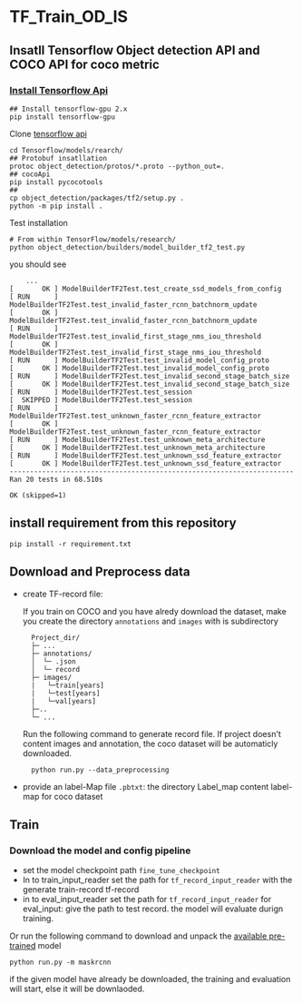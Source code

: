 # TF_Train_OD_IS

## Insatll Tensorflow Object detection API and COCO API for coco metric
### [Install Tensorflow Api](https://tensorflow-object-detection-api-tutorial.readthedocs.io/en/latest/install.html)

    ## Install tensorflow-gpu 2.x
    pip install tensorflow-gpu 

Clone [tensorflow api](https://github.com/tensorflow/models)

    cd Tensorflow/models/rearch/
    ## Protobuf insatllation
    protoc object_detection/protos/*.proto --python_out=.
    ## cocoApi
    pip install pycocotools
    ## 
    cp object_detection/packages/tf2/setup.py .
    python -m pip install .

Test installation

    # From within TensorFlow/models/research/
    python object_detection/builders/model_builder_tf2_test.py

you should see

        ...
    [       OK ] ModelBuilderTF2Test.test_create_ssd_models_from_config
    [ RUN      ] ModelBuilderTF2Test.test_invalid_faster_rcnn_batchnorm_update
    [       OK ] ModelBuilderTF2Test.test_invalid_faster_rcnn_batchnorm_update
    [ RUN      ] ModelBuilderTF2Test.test_invalid_first_stage_nms_iou_threshold
    [       OK ] ModelBuilderTF2Test.test_invalid_first_stage_nms_iou_threshold
    [ RUN      ] ModelBuilderTF2Test.test_invalid_model_config_proto
    [       OK ] ModelBuilderTF2Test.test_invalid_model_config_proto
    [ RUN      ] ModelBuilderTF2Test.test_invalid_second_stage_batch_size
    [       OK ] ModelBuilderTF2Test.test_invalid_second_stage_batch_size
    [ RUN      ] ModelBuilderTF2Test.test_session
    [  SKIPPED ] ModelBuilderTF2Test.test_session
    [ RUN      ] ModelBuilderTF2Test.test_unknown_faster_rcnn_feature_extractor
    [       OK ] ModelBuilderTF2Test.test_unknown_faster_rcnn_feature_extractor
    [ RUN      ] ModelBuilderTF2Test.test_unknown_meta_architecture
    [       OK ] ModelBuilderTF2Test.test_unknown_meta_architecture
    [ RUN      ] ModelBuilderTF2Test.test_unknown_ssd_feature_extractor
    [       OK ] ModelBuilderTF2Test.test_unknown_ssd_feature_extractor
    ----------------------------------------------------------------------
    Ran 20 tests in 68.510s

    OK (skipped=1)

## install requirement from this repository

    pip install -r requirement.txt

## Download and Preprocess data
- create TF-record file:
    
    If you train on COCO and you have alredy download the dataset, make you create the directory `annotations` and `images` with is subdirectory

        Project_dir/
        ├─ ...
        ├─ annotations/
        │  └─ .json
        │  └─ record 
        ├─ images/
        |   └─train[years]
        |   └─test[years]
        |   └─val[years]
        ├─..
        └─ ...
    
    Run the following command to generate record file. If project doesn't content images and annotation, the coco dataset will be automaticly downloaded.

        python run.py --data_preprocessing
    

- provide an label-Map file `.pbtxt`: 
the directory Label_map content label-map for coco dataset

## Train

### Download the model and config pipeline
- set the model checkpoint path  `fine_tune_checkpoint`
- In to  train_input_reader set the path for `tf_record_input_reader` with the generate train-record tf-record
- in to eval_input_reader set the path for `tf_record_input_reader` for eval_input: give the path to test record. the model will evaluate durign training.

Or run the following command to download and unpack the [available pre-trained]() model

    python run.py -m maskrcnn

if the given model have already be downloaded, the training and evaluation will start, else it will be downlaoded.